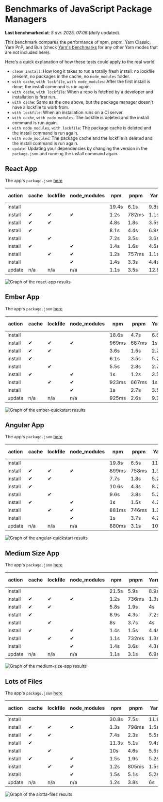 # Benchmarks of JavaScript Package Managers

**Last benchmarked at**: _5 avr. 2025, 07:06_ (_daily_ updated).

This benchmark compares the performance of npm, pnpm, Yarn Classic, Yarn PnP, and Bun (check [Yarn's benchmarks](https://yarnpkg.com/benchmarks) for any other Yarn modes that are not included here).

Here's a quick explanation of how these tests could apply to the real world:

- `clean install`: How long it takes to run a totally fresh install: no lockfile present, no packages in the cache, no `node_modules` folder.
- `with cache`, `with lockfile`, `with node_modules`: After the first install is done, the install command is run again.
- `with cache`, `with lockfile`: When a repo is fetched by a developer and installation is first run.
- `with cache`: Same as the one above, but the package manager doesn't have a lockfile to work from.
- `with lockfile`: When an installation runs on a CI server.
- `with cache`, `with node_modules`: The lockfile is deleted and the install command is run again.
- `with node_modules`, `with lockfile`: The package cache is deleted and the install command is run again.
- `with node_modules`: The package cache and the lockfile is deleted and the install command is run again.
- `update`: Updating your dependencies by changing the version in the `package.json` and running the install command again.

## React App

The app's `package.json` [here](./fixtures/react-app/package.json)

| action  | cache | lockfile | node_modules| npm | pnpm | Yarn | Yarn PnP | Bun |
| ---     | ---   | ---      | ---         | --- | ---  | ---  | ---      | --- |
| install |       |          |             | 19.4s | 6.1s | 9.8s | 4.5s | 1.4s |
| install | ✔     | ✔        | ✔           | 1.2s | 782ms | 1.1s | n/a | 36ms |
| install | ✔     | ✔        |             | 4.8s | 1.8s | 3.5s | 953ms | 449ms |
| install | ✔     |          |             | 8.1s | 4.4s | 6.9s | 4.1s | 437ms |
| install |       | ✔        |             | 7.2s | 3.5s | 3.6s | 971ms | 422ms |
| install | ✔     |          | ✔           | 1.4s | 1.6s | 4.5s | n/a | 34ms |
| install |       | ✔        | ✔           | 1.2s | 757ms | 1.1s | n/a | 31ms |
| install |       |          | ✔           | 1.4s | 3.3s | 4.4s | n/a | 31ms |
| update  | n/a | n/a | n/a | 1.1s | 3.5s | 12.8s | 6.3s | 36ms |

<img alt="Graph of the react-app results" src="results/img/react-app.svg" />

## Ember App

The app's `package.json` [here](./fixtures/ember-quickstart/package.json)

| action  | cache | lockfile | node_modules| npm | pnpm | Yarn | Yarn PnP | Bun |
| ---     | ---   | ---      | ---         | --- | ---  | ---  | ---      | --- |
| install |       |          |             | 18.6s | 4.7s | 6.6s | 3.7s | 1s |
| install | ✔     | ✔        | ✔           | 969ms | 687ms | 1s | n/a | 28ms |
| install | ✔     | ✔        |             | 3.6s | 1.5s | 2.7s | 862ms | 362ms |
| install | ✔     |          |             | 6.1s | 3.5s | 5.2s | 3.3s | 357ms |
| install |       | ✔        |             | 5.5s | 2.8s | 2.7s | 863ms | 336ms |
| install | ✔     |          | ✔           | 1s | 1.2s | 3.5s | n/a | 28ms |
| install |       | ✔        | ✔           | 923ms | 667ms | 1s | n/a | 26ms |
| install |       |          | ✔           | 1s | 2.7s | 3.5s | n/a | 25ms |
| update  | n/a | n/a | n/a | 925ms | 2.6s | 9.1s | 4.6s | 28ms |

<img alt="Graph of the ember-quickstart results" src="results/img/ember-quickstart.svg" />

## Angular App

The app's `package.json` [here](./fixtures/angular-quickstart/package.json)

| action  | cache | lockfile | node_modules| npm | pnpm | Yarn | Yarn PnP | Bun |
| ---     | ---   | ---      | ---         | --- | ---  | ---  | ---      | --- |
| install |       |          |             | 19.8s | 6.5s | 11.9s | 4.5s | 1.7s |
| install | ✔     | ✔        | ✔           | 899ms | 758ms | 1.3s | n/a | 30ms |
| install | ✔     | ✔        |             | 7.7s | 1.8s | 5.2s | 1.2s | 892ms |
| install | ✔     |          |             | 10.6s | 4.3s | 8.2s | 4s | 840ms |
| install |       | ✔        |             | 9.6s | 3.8s | 5.2s | 1.1s | 835ms |
| install | ✔     |          | ✔           | 1s | 1.5s | 4.2s | n/a | 29ms |
| install |       | ✔        | ✔           | 881ms | 746ms | 1.3s | n/a | 27ms |
| install |       |          | ✔           | 1s | 3.7s | 4.2s | n/a | 27ms |
| update  | n/a | n/a | n/a | 880ms | 3.1s | 10.6s | 4.3s | 33ms |

<img alt="Graph of the angular-quickstart results" src="results/img/angular-quickstart.svg" />

## Medium Size App

The app's `package.json` [here](./fixtures/medium-size-app/package.json)

| action  | cache | lockfile | node_modules| npm | pnpm | Yarn | Yarn PnP | Bun |
| ---     | ---   | ---      | ---         | --- | ---  | ---  | ---      | --- |
| install |       |          |             | 21.5s | 5.9s | 8.9s | 4.6s | 1.5s |
| install | ✔     | ✔        | ✔           | 1.2s | 736ms | 1.3s | n/a | 32ms |
| install | ✔     | ✔        |             | 5.8s | 1.9s | 4s | 1.1s | 495ms |
| install | ✔     |          |             | 8.9s | 4.3s | 7.2s | 4.2s | 472ms |
| install |       | ✔        |             | 8s | 3.7s | 4s | 1.1s | 474ms |
| install | ✔     |          | ✔           | 1.4s | 1.5s | 4.4s | n/a | 32ms |
| install |       | ✔        | ✔           | 1.1s | 732ms | 1.3s | n/a | 29ms |
| install |       |          | ✔           | 1.4s | 3.6s | 4.3s | n/a | 28ms |
| update  | n/a | n/a | n/a | 1.1s | 3.1s | 6.9s | 4.3s | 40ms |

<img alt="Graph of the medium-size-app results" src="results/img/medium-size-app.svg" />

## Lots of Files

The app's `package.json` [here](./fixtures/alotta-files/package.json)

| action  | cache | lockfile | node_modules| npm | pnpm | Yarn | Yarn PnP | Bun |
| ---     | ---   | ---      | ---         | --- | ---  | ---  | ---      | --- |
| install |       |          |             | 30.8s | 7.5s | 11.6s | 5.5s | 1.7s |
| install | ✔     | ✔        | ✔           | 1.3s | 798ms | 1.5s | n/a | 40ms |
| install | ✔     | ✔        |             | 7.4s | 2.3s | 5.5s | 1.3s | 741ms |
| install | ✔     |          |             | 11.3s | 5.1s | 9.4s | 5s | 728ms |
| install |       | ✔        |             | 10s | 4.6s | 5.5s | 1.3s | 717ms |
| install | ✔     |          | ✔           | 1.5s | 1.9s | 5.2s | n/a | 39ms |
| install |       | ✔        | ✔           | 1.2s | 805ms | 1.5s | n/a | 37ms |
| install |       |          | ✔           | 1.5s | 5.1s | 5.2s | n/a | 36ms |
| update  | n/a | n/a | n/a | 1.2s | 3.8s | 6s | 5s | 103ms |

<img alt="Graph of the alotta-files results" src="results/img/alotta-files.svg" />
